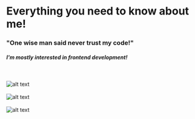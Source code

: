 # Everything you need to know about me!

<h3>"One wise man said never trust my code!"</h3> 
<h5>I'm mostly interested in frontend development!</h5>
</br>


![alt text](https://i-viaplay-com.akamaized.net/viaplay-prod/936/572/1472747571-2cdeb6b59fd6011b7a4813d4af6bd3519a995b1e.jpg?width=1600&height=900)
</br>
</br>
![alt text](https://js.devexpress.com/Content/Images/features/html5-css-javascript-logos.png)
</br>
</br>
![alt text](https://camo.githubusercontent.com/6433ae2acf0465f470f2ddb9b058d866ce2d4fc96b894954f882c2075f22981f/68747470733a2f2f696d6167652e6962622e636f2f695748724b6e2f72656163745f6e61746976655f7461696c77696e642e706e67)
